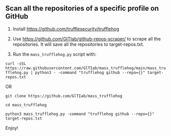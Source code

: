 ## Scan all the repositories of a specific profile on GitHub

1. Install https://github.com/trufflesecurity/trufflehog
   
2. Use https://github.com/GlTIab/github-repos-scraper/ to scrape all the repositories. It will save all the repositories to target-repos.txt.
   
3. Run the ```mass_trufflehog.py``` script with:
   
```curl -sSL https://raw.githubusercontent.com/GlTIab/mass_trufflehog/main/mass_trufflehog.py | python3 - -command "trufflehog github --repo={}" target-repos.txt```

OR

```git clone https://github.com/GlTIab/mass_trufflehog```

```cd mass_trufflehog```

```python3 mass_trufflehog.py -command "trufflehog github --repo={}" target-repos.txt```

Enjoy!
